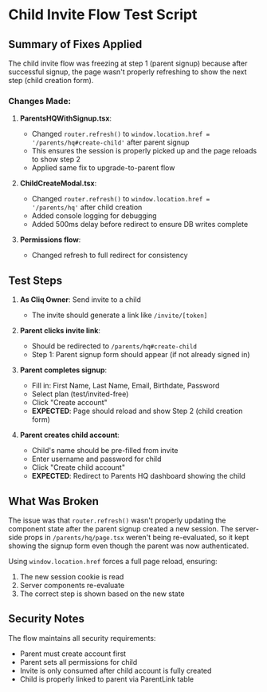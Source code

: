 # Child Invite Flow Test Script

## Summary of Fixes Applied

The child invite flow was freezing at step 1 (parent signup) because after successful signup, the page wasn't properly refreshing to show the next step (child creation form). 

### Changes Made:

1. **ParentsHQWithSignup.tsx**:
   - Changed `router.refresh()` to `window.location.href = '/parents/hq#create-child'` after parent signup
   - This ensures the session is properly picked up and the page reloads to show step 2
   - Applied same fix to upgrade-to-parent flow

2. **ChildCreateModal.tsx**: 
   - Changed `router.refresh()` to `window.location.href = '/parents/hq'` after child creation
   - Added console logging for debugging
   - Added 500ms delay before redirect to ensure DB writes complete

3. **Permissions flow**:
   - Changed refresh to full redirect for consistency

## Test Steps

1. **As Cliq Owner**: Send invite to a child
   - The invite should generate a link like `/invite/[token]`
   
2. **Parent clicks invite link**:
   - Should be redirected to `/parents/hq#create-child`
   - Step 1: Parent signup form should appear (if not already signed in)
   
3. **Parent completes signup**:
   - Fill in: First Name, Last Name, Email, Birthdate, Password
   - Select plan (test/invited-free)
   - Click "Create account"
   - **EXPECTED**: Page should reload and show Step 2 (child creation form)
   
4. **Parent creates child account**:
   - Child's name should be pre-filled from invite
   - Enter username and password for child
   - Click "Create child account"
   - **EXPECTED**: Redirect to Parents HQ dashboard showing the child

## What Was Broken

The issue was that `router.refresh()` wasn't properly updating the component state after the parent signup created a new session. The server-side props in `/parents/hq/page.tsx` weren't being re-evaluated, so it kept showing the signup form even though the parent was now authenticated.

Using `window.location.href` forces a full page reload, ensuring:
1. The new session cookie is read
2. Server components re-evaluate 
3. The correct step is shown based on the new state

## Security Notes

The flow maintains all security requirements:
- Parent must create account first
- Parent sets all permissions for child
- Invite is only consumed after child account is fully created
- Child is properly linked to parent via ParentLink table